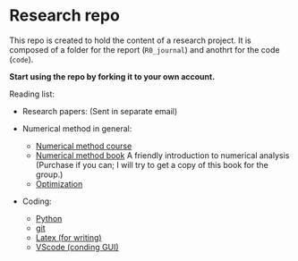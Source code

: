 # Research repo

This repo is created to hold the content of a research project.
It is composed of a folder for the report (`R0_journal`) and anothrt for the code (`code`).

**Start using the repo by forking it to your own account.**

Reading list:
* Research papers:
  (Sent in separate email)

* Numerical method in general:
  * [Numerical method course](https://ocw.mit.edu/courses/18-335j-introduction-to-numerical-methods-spring-2019/pages/week-1/)
  * [Numerical method book]() A friendly introduction to numerical analysis (Purchase if you can; I will try to get a copy of this book for the group.)
  * [Optimization](https://flowlab.groups.et.byu.net/mdobook.pdf)

* Coding:
  * [Python](https://pythonnumericalmethods.berkeley.edu/notebooks/Index.html)
  * [git](https://docs.github.com/en/get-started/quickstart/hello-world)
  * [Latex (for writing)](https://www.overleaf.com/learn/latex/Learn_LaTeX_in_30_minutes)
  * [VScode (conding GUI)](https://code.visualstudio.com/)


